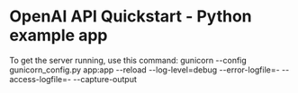 # OpenAI API Quickstart - Python example app


To get the server running, use this command:
gunicorn --config gunicorn_config.py app:app --reload --log-level=debug --error-logfile=- --access-logfile=- --capture-output
